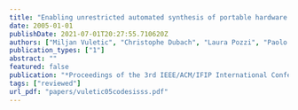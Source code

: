 ```yaml
---
title: "Enabling unrestricted automated synthesis of portable hardware accelerators for virtual machines"
date: 2005-01-01
publishDate: 2021-07-01T20:27:55.710620Z
authors: ["Miljan Vuletic", "Christophe Dubach", "Laura Pozzi", "Paolo Ienne"]
publication_types: ["1"]
abstract: ""
featured: false
publication: "*Proceedings of the 3rd IEEE/ACM/IFIP International Conference on Hardware/Software Codesign and System Synthesis (<span style=\"font-weight:bold\"><span style=\"font-weight:bold;color:black\">CODES+ISSS</span></span>)*"
tags: ["reviewed"]
url_pdf: "papers/vuletic05codesisss.pdf"
---
```


